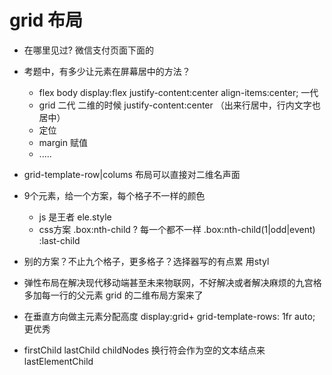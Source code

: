 # grid 布局

- 在哪里见过? 微信支付页面下面的
- 考题中，有多少让元素在屏幕居中的方法？
    - flex  body display:flex  justify-content:center align-items:center;  一代
    - grid  二代 二维的时候  justify-content:center （出来行居中，行内文字也居中）
    - 定位
    - margin 赋值
    - .....
- grid-template-row|colums
    布局可以直接对二维名声面
- 9个元素，给一个方案，每个格子不一样的颜色
    - js 是王者 ele.style
    - css方案 .box:nth-child
    ? 每一个都不一样
    .box:nth-child(1|odd|event) :last-child
- 别的方案？不止九个格子，更多格子？选择器写的有点累
    用styl

- 弹性布局在解决现代移动端甚至未来物联网，不好解决或者解决麻烦的九宫格 多加每一行的父元素
    grid 的二维布局方案来了

- 在垂直方向做主元素分配高度
    display:grid+ grid-template-rows: 1fr auto;
    更优秀
- firstChild lastChild
    childNodes  换行符会作为空的文本结点来
    lastElementChild 
